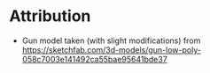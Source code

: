 # Attribution

- Gun model taken (with slight modifications) from https://sketchfab.com/3d-models/gun-low-poly-058c7003e141492ca55bae95641bde37
